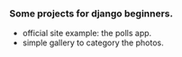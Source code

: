 ### Some projects for django beginners.
* official site example: the polls app.
* simple gallery to category the photos.
